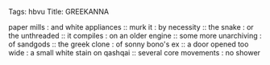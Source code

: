 Tags: hbvu
Title: GREEKANNA
  
paper mills : and white appliances :: murk it : by necessity :: the snake : or the unthreaded :: it compiles : on an older engine :: some more unarchiving : of sandgods :: the greek clone : of sonny bono's ex :: a door opened too wide : a small white stain on qashqai :: several core movements : no shower